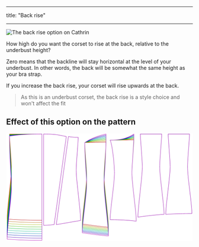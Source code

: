 ***

title: "Back rise"

***

![The back rise option on Cathrin](./backrise.svg)

How high do you want the corset to rise at the back, relative to the underbust height?

Zero means that the backline will stay horizontal at the level of your underbust. In other words, the back will be somewhat the same height as your bra strap.

If you increase the back rise, your corset will rise upwards at the back.

> As this is an underbust corset, the back rise is a style choice and won't affect the fit

## Effect of this option on the pattern

![This image shows the effect of this option by superimposing several variants that have a different value for this option](cathrin_backrise_sample.svg "Effect of this option on the pattern")
